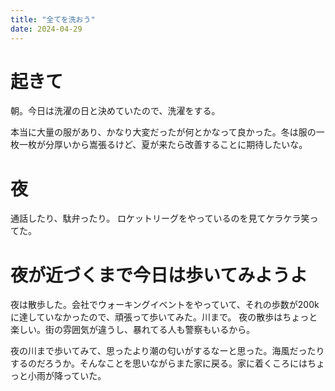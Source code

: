 ```yaml
---
title: "全てを洗おう"
date: 2024-04-29
---
```


# 起きて

朝。今日は洗濯の日と決めていたので、洗濯をする。

本当に大量の服があり、かなり大変だったが何とかなって良かった。冬は服の一枚一枚が分厚いから嵩張るけど、夏が来たら改善することに期待したいな。


# 夜
通話したり、駄弁ったり。
ロケットリーグをやっているのを見てケラケラ笑ってた。

# 夜が近づくまで今日は歩いてみようよ

夜は散歩した。会社でウォーキングイベントをやっていて、それの歩数が200kに達していなかったので、頑張って歩いてみた。川まで。
夜の散歩はちょっと楽しい。街の雰囲気が違うし、暴れてる人も警察もいるから。

夜の川まで歩いてみて、思ったより潮の匂いがするなーと思った。海風だったりするのだろうか。そんなことを思いながらまた家に戻る。家に着くころにはちょっと小雨が降っていた。